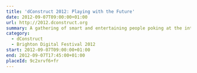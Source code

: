 ```yaml
---
title: 'dConstruct 2012: Playing with the Future'
date: 2012-09-07T09:00:00+01:00
url: http://2012.dconstruct.org
summary: A gathering of smart and entertaining people poking at the intersection of technology and culture.
category:
  - dConstruct
  - Brighton Digital Festival 2012
start: 2012-09-07T09:00:00+01:00
end: 2012-09-07T17:45:00+01:00
placeId: 9c2xrvf6+fr
---
```

